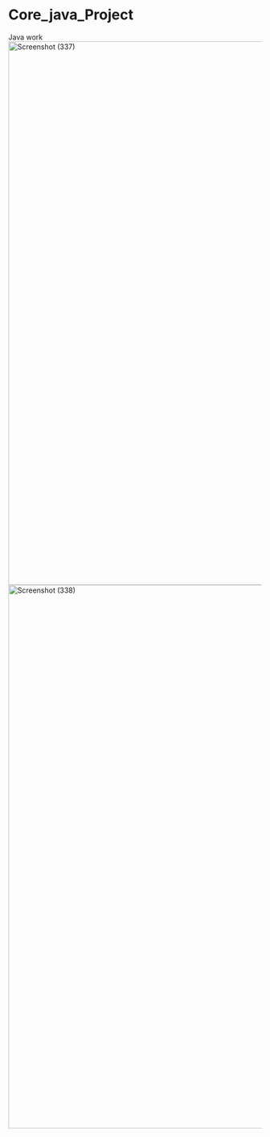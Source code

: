 # Core_java_Project
Java work 
<img width="1920" height="1080" alt="Screenshot (337)" src="https://github.com/user-attachments/assets/06df8048-42a6-49c6-afcd-7a25a268ca43" />
<img width="1920" height="1080" alt="Screenshot (338)" src="https://github.com/user-attachments/assets/cc106bd0-00e2-4e9e-b1c8-60cb4003a603" />
